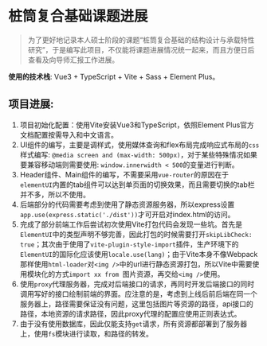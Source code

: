 # 桩筒复合基础课题进展

> 为了更好地记录本人硕士阶段的课题“桩筒复合基础的结构设计与承载特性研究”，于是编写此项目，不仅能将课题进展情况统一起来，而且方便日后查看及向导师汇报工作进展。

**使用的技术栈**: Vue3 + TypeScript + Vite + Sass + Element Plus。

## 项目进展: 

1. 项目初始化配置：使用Vite安装Vue3和TypeScript，依照Element Plus官方文档配置按需导入和中文语言。
2. UI组件的编写，主要是调样式，使用媒体查询和flex布局完成响应式布局的`css`样式编写: `@media screen and (max-width: 500px)`，对于某些特殊情况如果要兼容移动端则需要使用: `window.innerwidth < 500`的变量进行判断。
3. Header组件、Main组件的编写，不需要采用`vue-router`的原因在于`elementUI`内置的tab组件可以达到单页面的切换效果，而且需要切换的tab栏并不多，所以不使用。
4. 后端部分的代码需要考虑到使用了静态资源服务器，所以express设置`app.use(express.static('./dist'))`才可开启对index.html的访问。
5. 完成了部分前端工作后尝试初次使用Vite打包代码会发现一些坑。首先是`ElementUI`中的类型声明不够完善，因此打包的时候需要打开`skipLibCheck: true`；其次由于使用了`vite-plugin-style-import`插件，生产环境下的`ElementUI`的国际化应该使用`locale.use(lang)`；由于Vite本身不像Webpack那样使用`html-loader`对`<img />`中的url进行静态资源打包，所以Vite中需要使用模块化的方式`import xx from `图片资源，再交给`<img />`使用。
6. 使用`proxy`代理服务器，完成对后端接口的请求，再同时开发后端接口的同时调用写好的接口绘制前端的界面。应注意的是，考虑到上线后前后端在同一个服务器上，路径需要保证没有问题，这里包括图片等资源的路径，api接口的路径，本地资源的请求路径，因此proxy代理的配置应使用正则表达式。
7. 由于没有使用数据库，因此仅能支持`get`请求，所有资源都部署到了服务器上，使用`fs`模块进行读取，和路径的转发。

